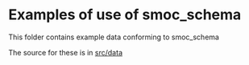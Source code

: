 # Examples of use of smoc_schema

This folder contains example data conforming to smoc_schema

The source for these is in [src/data](../src/data/examples)
